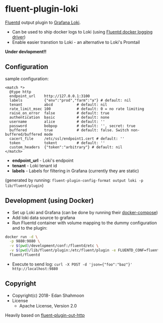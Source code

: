 # fluent-plugin-loki

[Fluentd](https://fluentd.org/) output plugin to [Grafana Loki](https://github.com/grafana/loki).

- Can be used to ship docker logs to Loki (using [Fluentd docker logging driver](https://docs.docker.com/config/containers/logging/fluentd/))
- Enable easier transtion to Loki - an alternative to Loki's Promtail 

**Under devlopment!!**

## Configuration
sample configuration:
```
<match *>
  @type http
  endpoint_url    http://127.0.0.1:3100
  labels          {"env":"prod","farm":"a"} # default: nil
  tenant          abcd           # default: nil
  rate_limit_msec 100            # default: 0 = no rate limiting
  raise_on_error  false          # default: true
  authentication  basic          # default: none
  username        alice          # default: ''
  password        bobpop         # default: '', secret: true
  buffered        true           # default: false. Switch non-buffered/buffered mode
  cacert_file     /etc/ssl/endpoint1.cert # default: ''
  token           tokent         # default: ''
  custom_headers  {"token":"arbitrary"} # default: nil
</match>
```
- **endpoint_url** - Loki's endpoint
- **tenant** - Loki tenant id
- **labels** - Labels for filtering in Grafana (currently they are static)

(generated by running: ```fluent-plugin-config-format output loki -p lib/fluent/plugin```)

## Development (using Docker)
- Set up Loki and Grafana (can be done by running their [docker-compose](https://github.com/grafana/loki/blob/master/production/docker-compose.yaml))
- Add loki data source to grafana
- Run Fluentd container with volume mapping to the dummy configuration and to the plugin:
```bash
docker run -d \
  -p 9880:9880 \
  -v $(pwd)/development/conf:/fluentd/etc \
  -v $(pwd)/lib/fluent/plugin:/etc/fluent/plugin -e FLUENTD_CONF=fluentd.conf \
  fluent/fluentd
```
- Execute to send log: ```curl -X POST -d 'json={"foo":"baz"}' http://localhost:9880```


## Copyright

* Copyright(c) 2018- Edan Shahmoon
* License
  * Apache License, Version 2.0

Heavily based on [fluent-plugin-out-http](https://github.com/fluent-plugins-nursery/fluent-plugin-out-http)
